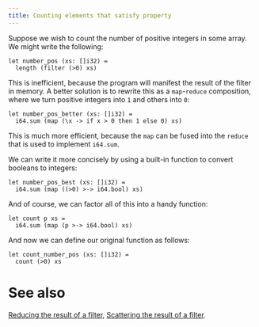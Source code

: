 ```yaml
---
title: Counting elements that satisfy property
---
```


Suppose we wish to count the number of positive integers in
some array.  We might write the following:

```futhark
let number_pos (xs: []i32) =
  length (filter (>0) xs)
```

This is inefficient, because the program will manifest the result
of the filter in memory.  A better solution is to rewrite this as a
`map`-`reduce` composition, where we turn positive integers into
`1` and others into `0`:

```futhark
let number_pos_better (xs: []i32) =
  i64.sum (map (\x -> if x > 0 then 1 else 0) xs)
```

This is much more efficient, because the `map` can be fused into
the `reduce` that is used to implement `i64.sum`.

We can write it more concisely by using a built-in function to
convert booleans to integers:

```futhark
let number_pos_best (xs: []i32) =
  i64.sum (map ((>0) >-> i64.bool) xs)
```

And of course, we can factor all of this into a handy function:

```futhark
let count p xs =
  i64.sum (map (p >-> i64.bool) xs)
```

And now we can define our original function as follows:

```futhark
let count_number_pos (xs: []i32) =
  count (>0) xs
```

# See also

[Reducing the result of a filter](filter-reduce.html), [Scattering
the result of a filter](filter-scatter.html).
